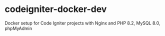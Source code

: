 # codeigniter-docker-dev
Docker setup for Code Igniter projects with Nginx and PHP 8.2, MySQL 8.0, phpMyAdmin
